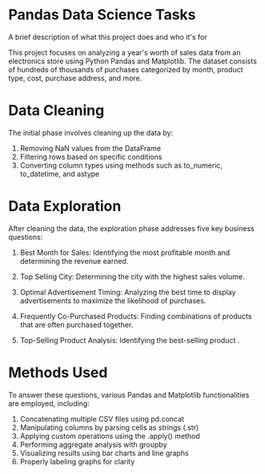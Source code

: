 
# Pandas Data Science Tasks


A brief description of what this project does and who it's for

This project focuses on analyzing a year's worth of sales data from an electronics store using Python Pandas and Matplotlib. The dataset consists of hundreds of thousands of purchases categorized by month, product type, cost, purchase address, and more.


# Data Cleaning
The initial phase involves cleaning up the data by:

1) Removing NaN values from the DataFrame
2)  Filtering rows based on specific conditions
3)  Converting column types using methods such as to_numeric, to_datetime, and astype

# Data Exploration
After cleaning the data, the exploration phase addresses five key business questions:

1) Best Month for Sales: Identifying the most profitable month and determining the revenue earned.

2) Top Selling City: Determining the city with the highest sales volume.

3) Optimal Advertisement Timing: Analyzing the best time to display advertisements to maximize the likelihood of purchases.

4) Frequently Co-Purchased Products: Finding combinations of products that are often purchased together.

5) Top-Selling Product Analysis: Identifying the best-selling product .


# Methods Used
To answer these questions, various Pandas and Matplotlib functionalities are employed, including:

1) Concatenating multiple CSV files using pd.concat
2) Manipulating columns by parsing cells as strings (.str)
3) Applying custom operations using the .apply() method
4) Performing aggregate analysis with groupby
5) Visualizing results using bar charts and line graphs
6) Properly labeling graphs for clarity

